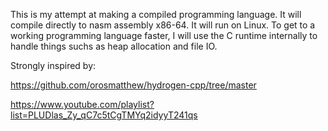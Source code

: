 This is my attempt at making a compiled programming language. It will compile directly to nasm assembly x86-64. It will run on Linux. To get to a working programming language faster, I will use the C runtime internally to handle things suchs as heap allocation and file IO.

Strongly inspired by:

https://github.com/orosmatthew/hydrogen-cpp/tree/master

https://www.youtube.com/playlist?list=PLUDlas_Zy_qC7c5tCgTMYq2idyyT241qs
